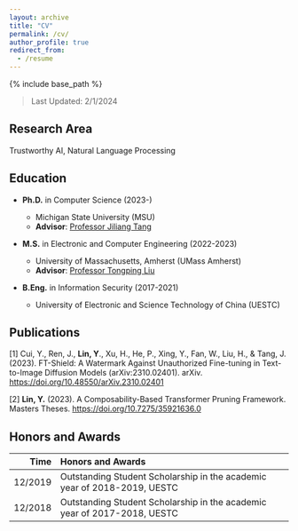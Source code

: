 ```yaml
---
layout: archive
title: "CV"
permalink: /cv/
author_profile: true
redirect_from:
  - /resume
---
```


{% include base_path %}

> Last Updated: 2/1/2024

## Research Area

Trustworthy AI, Natural Language Processing

## Education

* **Ph.D.** in Computer Science (2023-)
  * Michigan State University (MSU)
  * **Advisor**: [Professor Jiliang Tang](https://www.cse.msu.edu/~tangjili/)

* **M.S.** in Electronic and Computer Engineering (2022-2023)
  * University of Massachusetts, Amherst (UMass Amherst)
  * **Advisor**: [Professor Tongping Liu](https://people.umass.edu/tongping/index.html)
  <!-- * **GPA**: 3.95/4.0 -->

* **B.Eng.** in Information Security (2017-2021)
  * University of Electronic and Science Technology of China (UESTC)
  <!-- * **GPA**: 3.79/4.0 -->

## Publications

[1] Cui, Y., Ren, J., **Lin, Y**., Xu, H., He, P., Xing, Y., Fan, W., Liu, H., & Tang, J. (2023). FT-Shield: A Watermark Against Unauthorized Fine-tuning in Text-to-Image Diffusion Models (arXiv:2310.02401). arXiv. https://doi.org/10.48550/arXiv.2310.02401

[2] **Lin, Y.** (2023). A Composability-Based Transformer Pruning Framework. Masters Theses. https://doi.org/10.7275/35921636.0


<!-- * 12/2020-05/2021: Undergraduate Graduation Design
  * Design and Implementation of a similar Weibo recommendation system based on Android
  * **Advisor**: Prof. Guowu Yang, UESTC

* 08/2020-10/2020: Application of Machine Learning in Computer Networks
  * Implementation of a distributed Denial-of-Service (DoS) attack detection system
  * **Advisor**: Prof. Nick Feamster, University of Chicago -->

## Honors and Awards

|    Time | Honors and Awards                                            |
| ------: | :----------------------------------------------------------- |
| 12/2019 | Outstanding Student Scholarship in the academic year of 2018-2019, UESTC |
| 12/2018 | Outstanding Student Scholarship in the academic year of 2017-2018, UESTC |

<!-- | 07/2018 | Certificate of completion of *Fundamental Marketing*, *Understanding Green Business* courses, University of California, Berkeley, United States |
| 04/2018 | Third prize in the 16th UESTC ACM Programming Competition    |
| 01/2018 | Certificate of completion of Sophia Winter Session in Global Environmental Studies 2018, Sophia University, Tokyo, Japan |
| 12/2016 | Second prize in CCF National Olympiad in Informatics 2016    |
| 06/2016 | Second prize in Computer Production Activities for Primary and Secondary schools in Shandong Province 2016 |
| 12/2015 | Second prize in CCF National Olympiad in Informatics 2015    | -->

<!-- ## Student Work

|      Time | Duty                                                         |
| --------: | :----------------------------------------------------------- |
| 2019-2020 | Music Arranger, Qingting Music Studio, Art Troupe of UESTC   |
| 2017-2018 | Propaganda Department Officer, Student Union, School of Resources and Environment, UESTC |
| 2014-2016 | Vice president of Philharmonic Student Club, Shandong Experimental High School | -->
